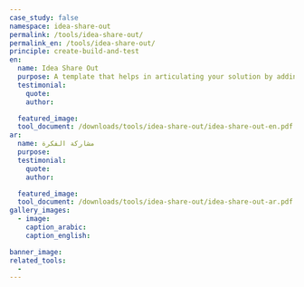 ```yaml
---
case_study: false
namespace: idea-share-out
permalink: /tools/idea-share-out/
permalink_en: /tools/idea-share-out/
principle: create-build-and-test
en:
  name: Idea Share Out
  purpose: A template that helps in articulating your solution by adding a name, a description and a sketch to your idea. You can come up with more than one. It's a useful tool to be used either to get feedback from stakeholders or to organize your thoughts before presenting your final solution
  testimonial:
    quote:
    author:

  featured_image:
  tool_document: /downloads/tools/idea-share-out/idea-share-out-en.pdf
ar:
  name: مشاركة الفكرة
  purpose:
  testimonial:
    quote:
    author:

  featured_image:
  tool_document: /downloads/tools/idea-share-out/idea-share-out-ar.pdf
gallery_images:
  - image:
    caption_arabic:
    caption_english:

banner_image:
related_tools:
  -
---
```

